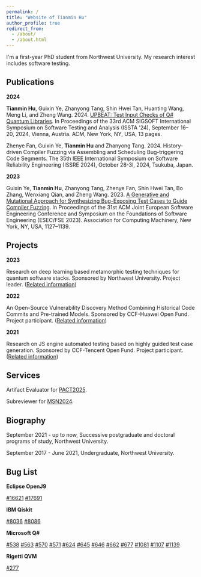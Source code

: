 ```yaml
---
permalink: /
title: "Website of Tianmin Hu"
author_profile: true
redirect_from: 
  - /about/
  - /about.html
---
```


I'm a first-year PhD student from Northwest University. My research interest includes software testing. 

## Publications

**2024**

**Tianmin Hu**, Guixin Ye, Zhanyong Tang, Shin Hwei Tan, Huanting Wang, Meng Li, and Zheng Wang. 2024. [UPBEAT: Test Input Checks of Q# Quantum Libraries](../files/issta24main-p424-p-45a796a548-80293-final.pdf). In Proceedings of the 33rd ACM SIGSOFT International Symposium on Software Testing and Analysis (ISSTA ’24), September 16–20, 2024, Vienna, Austria. ACM, New York, NY, USA, 13 pages. 

Zhenye Fan, Guixin Ye, **Tianmin Hu** and Zhanyong Tang. 2024. History-driven Compiler Fuzzing via Assembling and Scheduling Bug-triggering Code Segments. The 35th IEEE International Symposium on Software Reliability Engineering (ISSRE 2024), October 28-3l, 2024, Tsukuba, Japan. 

**2023**

Guixin Ye, **Tianmin Hu**, Zhanyong Tang, Zhenye Fan, Shin Hwei Tan, Bo Zhang, Wenxiang Qian, and Zheng Wang. 2023. [A Generative and Mutational Approach for Synthesizing Bug-Exposing Test Cases to Guide Compiler Fuzzing](../files/fse23main-p944-p-b0714b72a6-73634-final.pdf). In Proceedings of the 31st ACM Joint European Software Engineering Conference and Symposium on the Foundations of Software Engineering (ESEC/FSE 2023). Association for Computing Machinery, New York, NY, USA, 1127–1139.

## Projects

**2023**

Research on deep learning based metamorphic testing techniques for quantum software stacks. Sponsored by Northwest University. Project leader. ([Related information](https://yjs.nwu.edu.cn/info/1017/2847.htm))

**2022**

An Open-Source Vulnerability Discovery Method Combining Historical Code Commits and Pre-trained Models. Sponsored by CCF-Huawei Open Fund. Project participant. ([Related information](https://www.ccf.org.cn/Enterprise_Fund/News/hw/2022-07-01/835433.shtml))

**2021**

Research on JS engine automated testing based on highly guided test case generation. Sponsored by CCF-Tencent Open Fund. Project participant. ([Related information](https://www.ccf.org.cn/Collaboration/Enterprise_Fund/News/tx/2022-02-28/756316.shtml))

## Services

Artifact Evaluator for [PACT2025](https://pact25ae.hotcrp.com/u/0/users/pc).

Subreviewer for [MSN2024](https://ieee-msn.org/2024/index.php).

## Biography

September 2021 - up to now, Successive postgraduate and doctoral programs of study, Northwest University.

September 2017 - June 2021, Undergraduate, Northwest University.

## Bug List

**Eclipse OpenJ9**

[\#16621](https://github.com/eclipse-openj9/openj9/issues/16621)
[\#17691](https://github.com/eclipse-openj9/openj9/issues/17691)

**IBM Qiskit**

[\#8036](https://github.com/Qiskit/qiskit/issues/8036)
[\#8086](https://github.com/Qiskit/qiskit/issues/8086)

**Microsoft Q\#**

[\#538](https://github.com/microsoft/QuantumLibraries/issues/538)
[\#563](https://github.com/microsoft/QuantumLibraries/issues/563)
[\#570](https://github.com/microsoft/QuantumLibraries/issues/570)
[\#571](https://github.com/microsoft/QuantumLibraries/issues/571)
[\#624](https://github.com/microsoft/QuantumLibraries/issues/624)
[\#645](https://github.com/microsoft/QuantumLibraries/issues/645)
[\#646](https://github.com/microsoft/QuantumLibraries/issues/646)
[\#662](https://github.com/microsoft/QuantumLibraries/issues/662)
[\#677](https://github.com/microsoft/QuantumLibraries/issues/677)
[\#1081](https://github.com/microsoft/qsharp-runtime/issues/1081#issuecomment-1518472023)
[\#1107](https://github.com/microsoft/qsharp-runtime/issues/1107)
[\#1139](https://github.com/microsoft/qsharp-runtime/issues/1139)

**Rigetti QVM**

[\#277](https://github.com/quil-lang/qvm/issues/277)
